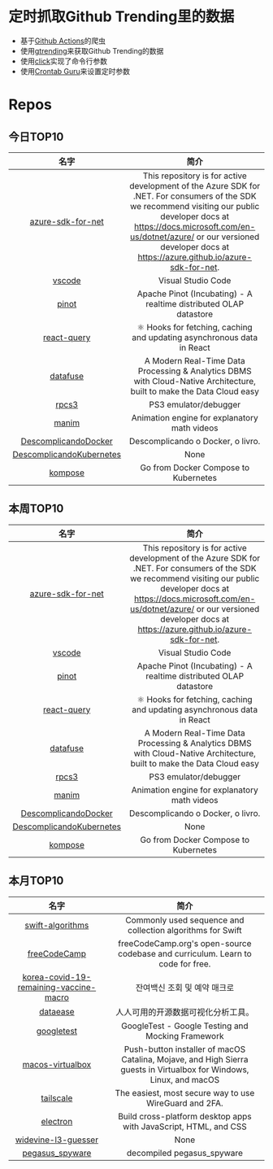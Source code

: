 # 定时抓取Github Trending里的数据
* 基于[Github Actions](https://docs.github.com/en/actions)的爬虫
* 使用[gtrending](https://github.com/hedythedev/gtrending)来获取Github Trending的数据
* 使用[click](https://github.com/pallets/click)实现了命令行参数
* 使用[Crontab Guru](https://crontab.guru/)来设置定时参数

# Repos
## 今日TOP10 
<!-- START OF DAILY_TOP10_REPOS -->
| 名字 | 简介 |
| :----: | :----: |
| [azure-sdk-for-net](https://github.com/Azure/azure-sdk-for-net) | This repository is for active development of the Azure SDK for .NET. For consumers of the SDK we recommend visiting our public developer docs at https://docs.microsoft.com/en-us/dotnet/azure/ or our versioned developer docs at https://azure.github.io/azure-sdk-for-net. |
| [vscode](https://github.com/microsoft/vscode) | Visual Studio Code |
| [pinot](https://github.com/apache/pinot) | Apache Pinot (Incubating) - A realtime distributed OLAP datastore |
| [react-query](https://github.com/tannerlinsley/react-query) | ⚛️ Hooks for fetching, caching and updating asynchronous data in React |
| [datafuse](https://github.com/datafuselabs/datafuse) | A Modern Real-Time Data Processing & Analytics DBMS with Cloud-Native Architecture, built to make the Data Cloud easy |
| [rpcs3](https://github.com/RPCS3/rpcs3) | PS3 emulator/debugger |
| [manim](https://github.com/3b1b/manim) | Animation engine for explanatory math videos |
| [DescomplicandoDocker](https://github.com/badtuxx/DescomplicandoDocker) | Descomplicando o Docker, o livro. |
| [DescomplicandoKubernetes](https://github.com/badtuxx/DescomplicandoKubernetes) | None |
| [kompose](https://github.com/kubernetes/kompose) | Go from Docker Compose to Kubernetes |
<!-- END OF DAILY_TOP10_REPOS -->

## 本周TOP10
<!-- START OF WEEKLY_TOP10_REPOS -->
| 名字 | 简介 |
| :----: | :----: |
| [azure-sdk-for-net](https://github.com/Azure/azure-sdk-for-net) | This repository is for active development of the Azure SDK for .NET. For consumers of the SDK we recommend visiting our public developer docs at https://docs.microsoft.com/en-us/dotnet/azure/ or our versioned developer docs at https://azure.github.io/azure-sdk-for-net. |
| [vscode](https://github.com/microsoft/vscode) | Visual Studio Code |
| [pinot](https://github.com/apache/pinot) | Apache Pinot (Incubating) - A realtime distributed OLAP datastore |
| [react-query](https://github.com/tannerlinsley/react-query) | ⚛️ Hooks for fetching, caching and updating asynchronous data in React |
| [datafuse](https://github.com/datafuselabs/datafuse) | A Modern Real-Time Data Processing & Analytics DBMS with Cloud-Native Architecture, built to make the Data Cloud easy |
| [rpcs3](https://github.com/RPCS3/rpcs3) | PS3 emulator/debugger |
| [manim](https://github.com/3b1b/manim) | Animation engine for explanatory math videos |
| [DescomplicandoDocker](https://github.com/badtuxx/DescomplicandoDocker) | Descomplicando o Docker, o livro. |
| [DescomplicandoKubernetes](https://github.com/badtuxx/DescomplicandoKubernetes) | None |
| [kompose](https://github.com/kubernetes/kompose) | Go from Docker Compose to Kubernetes |
<!-- END OF WEEKLY_TOP10_REPOS -->

## 本月TOP10
<!-- START OF MONTHLY_TOP10_REPOS -->
| 名字 | 简介 |
| :----: | :----: |
| [swift-algorithms](https://github.com/apple/swift-algorithms) | Commonly used sequence and collection algorithms for Swift |
| [freeCodeCamp](https://github.com/freeCodeCamp/freeCodeCamp) | freeCodeCamp.org's open-source codebase and curriculum. Learn to code for free. |
| [korea-covid-19-remaining-vaccine-macro](https://github.com/SJang1/korea-covid-19-remaining-vaccine-macro) | 잔여백신 조회 및 예약 매크로 |
| [dataease](https://github.com/dataease/dataease) | 人人可用的开源数据可视化分析工具。 |
| [googletest](https://github.com/google/googletest) | GoogleTest - Google Testing and Mocking Framework |
| [macos-virtualbox](https://github.com/myspaghetti/macos-virtualbox) | Push-button installer of macOS Catalina, Mojave, and High Sierra guests in Virtualbox for Windows, Linux, and macOS |
| [tailscale](https://github.com/tailscale/tailscale) | The easiest, most secure way to use WireGuard and 2FA. |
| [electron](https://github.com/electron/electron) | Build cross-platform desktop apps with JavaScript, HTML, and CSS |
| [widevine-l3-guesser](https://github.com/Satsuoni/widevine-l3-guesser) | None |
| [pegasus_spyware](https://github.com/jonathandata1/pegasus_spyware) | decompiled pegasus_spyware |
<!-- END OF MONTHLY_TOP10_REPOS -->
